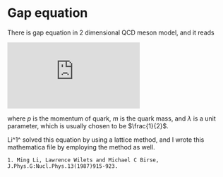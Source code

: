 # Gap equation

 There is gap equation in 2 dimensional QCD meson model, and it reads

![equation](http://latex.codecogs.com/gif.latex?p%20%5Ccos%20%5B%5Ctheta%28p%29%5D%20-%20m%20%5Csin%5B%5Ctheta%28p%29%5D%20%3D%20%5Cfrac%7B%5Clambda%7D%7B2%7D%5Cint%20%5Cfrac%7Bdk%7D%7B%28p-k%29%5E2%7D%20%5Csin%5B%5Ctheta%28p%29-%5Ctheta%28k%29%5D)

where $p$ is the momentum of quark, $m$ is the quark mass, and $\lambda$ is a unit parameter, which is usually chosen to be $\frac{1}{2}$.

 Li^1^ solved this equation by using a lattice method, and I wrote this mathematica file by employing the method as well.

`1. Ming Li, Lawrence Wilets and Michael C Birse, J.Phys.G:Nucl.Phys.13(1987)915-923. `
